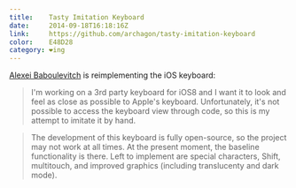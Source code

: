 ```yaml
---
title:    Tasty Imitation Keyboard
date:     2014-09-18T16:18:16Z
link:     https://github.com/archagon/tasty-imitation-keyboard
color:    E48D28
category: ❤ing
---
```


[Alexei Baboulevitch](https://github.com/archagon) is reimplementing the iOS keyboard:

> I'm working on a 3rd party keyboard for iOS8 and I want it to look and feel as
> close as possible to Apple's keyboard. Unfortunately, it's not possible to
> access the keyboard view through code, so this is my attempt to imitate it by
> hand. 

> The development of this keyboard is fully open-source, so the project may not
> work at all times. At the present moment, the baseline functionality is there.
> Left to implement are special characters, Shift, multitouch, and improved
> graphics (including translucenty and dark mode).
